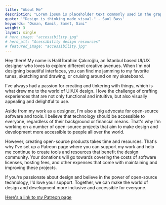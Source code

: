 ```yaml
---
title: "About Me"
description: "Lorem ipsum is placeholder text commonly used in the graphic, print, and publishing industries for previewing layouts and visual mockups."
quote: '"Design is thinking made visual." - Saul Bass'
keywords: "Osman, Kamil, Samet, Simi"
weight: 3
layout: single
# hero_image: "accessibility.jpg"
# hero_alt: "Acessibility design resources"
# featured_image: "accessibility.jpg"
---
```


Hey there! My name is Halil İbrahim Çakıroğlu, an İstanbul based UI/UX designer who loves to explore different creative avenues. When I'm not designing beautiful interfaces, you can find me jamming to my favorite tunes, sketching and drawing, or cruising around on my skateboard.

I've always had a passion for creating and tinkering with things, which is what drew me to the world of UI/UX design. I love the challenge of crafting experiences that are not only functional and intuitive, but also visually appealing and delightful to use.

Aside from my work as a designer, I'm also a big advocate for open-source software and tools. I believe that technology should be accessible to everyone, regardless of their background or financial means. That's why I'm working on a number of open-source projects that aim to make design and development more accessible to people all over the world.

However, creating open-source products takes time and resources. That's why I've set up a Patreon page where you can support my work and help me continue to create tools and resources that benefit the design community. Your donations will go towards covering the costs of software licenses, hosting fees, and other expenses that come with maintaining and improving these projects.

If you're passionate about design and believe in the power of open-source technology, I'd love your support. Together, we can make the world of design and development more inclusive and accessible for everyone.

[Here's a link to my Patreon page](https://www.patreon.com/selfishprimate)
